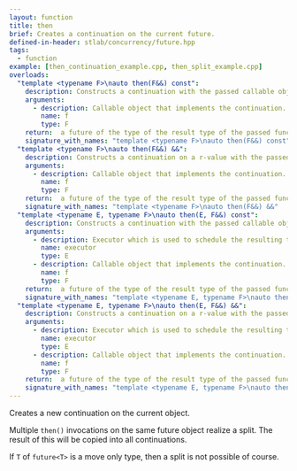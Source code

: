 ```yaml
---
layout: function
title: then
brief: Creates a continuation on the current future.
defined-in-header: stlab/concurrency/future.hpp
tags:
  - function
example: [then_continuation_example.cpp, then_split_example.cpp]
overloads:
  "template <typename F>\nauto then(F&&) const":
    description: Constructs a continuation with the passed callable object using the same executor as this.
    arguments:
      - description: Callable object that implements the continuation. `T` of this must be convertible to the parameter of `f`.
        name: f
        type: F
    return:  a future of the type of the result type of the passed function object.
    signature_with_names: "template <typename F>\nauto then(F&&) const"
  "template <typename F>\nauto then(F&&) &&":
    description: Constructs a continuation on a r-value with the passed callable object using the same executor as this.
    arguments:
      - description: Callable object that implements the continuation. `T` of this must be convertible to the parameter of `f`.
        name: f
        type: F
    return:  a future of the type of the result type of the passed function object.
    signature_with_names: "template <typename F>\nauto then(F&&) &&"
  "template <typename E, typename F>\nauto then(E, F&&) const":
    description: Constructs a continuation with the passed callable object using the same executor as this.
    arguments:
      - description: Executor which is used to schedule the resulting task.
        name: executor
        type: E    
      - description: Callable object that implements the continuation. `T` of this must be convertible to the parameter of `f`.
        name: f
        type: F
    return:  a future of the type of the result type of the passed function object.
    signature_with_names: "template <typename E, typename F>\nauto then(E executor, F&& f) const"
  "template <typename E, typename F>\nauto then(E, F&&) &&":
    description: Constructs a continuation on a r-value with the passed callable object using the same executor as this.
    arguments:
      - description: Executor which is used to schedule the resulting task.
        name: executor
        type: E        
      - description: Callable object that implements the continuation. `T` of this must be convertible to the parameter of `f`.
        name: f
        type: F
    return:  a future of the type of the result type of the passed function object.
    signature_with_names: "template <typename E, typename F>\nauto then(E executor, F&& f) &&"
---
```

Creates a new continuation on the current object. 

Multiple `then()` invocations on the same future object realize a split. The result of this will be copied into all continuations. 

If `T` of `future<T>` is a move only type, then a split is not possible of course.